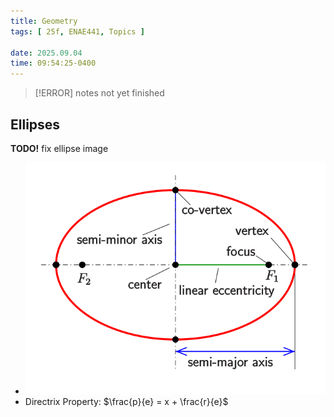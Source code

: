 ```yaml
---
title: Geometry
tags: [ 25f, ENAE441, Topics ]

date: 2025.09.04
time: 09:54:25-0400
---
```


> [!ERROR]
> notes not yet finished

## Ellipses

__TODO!__ fix ellipse image
- ![ellipse drawing (from WikiMedia)](../../../assets/ellipse.svg)
- Directrix Property: $\frac{p}{e} = x + \frac{r}{e}$
